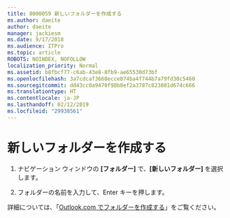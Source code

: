 ```yaml
---
title: 8000059 新しいフォルダーを作成する
ms.author: daeite
author: daeite
manager: jackiesm
ms.date: 9/17/2018
ms.audience: ITPro
ms.topic: article
ROBOTS: NOINDEX, NOFOLLOW
localization_priority: Normal
ms.assetid: b8fbcf77-c6ab-43e8-8fb9-ae65530d73bf
ms.openlocfilehash: 3a7cdcaf3668ecce874ba4f744b7a79fd30c5460
ms.sourcegitcommit: dd43cc0a9470f98b8ef2a3787c823801d674c666
ms.translationtype: HT
ms.contentlocale: ja-JP
ms.lasthandoff: 02/12/2019
ms.locfileid: "29938561"
---
```

# <a name="create-a-new-folder"></a>新しいフォルダーを作成する

1. ナビゲーション ウィンドウの **[フォルダー]** で、**[新しいフォルダー]** を選択します。 
    
2. フォルダーの名前を入力して、Enter キーを押します。
    
詳細については、「[Outlook.com でフォルダーを作成する](https://support.office.com/article/5fa8de74-3562-4729-ac1d-5599f470b25a)」をご覧ください。
  


